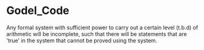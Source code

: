 # Godel_Code

Any formal system  with sufficient power to carry out a certain level (t.b.d) of arithmetic will be incomplete, such that there will be statements that are 'true' in the system that cannot be proved using the system. 
